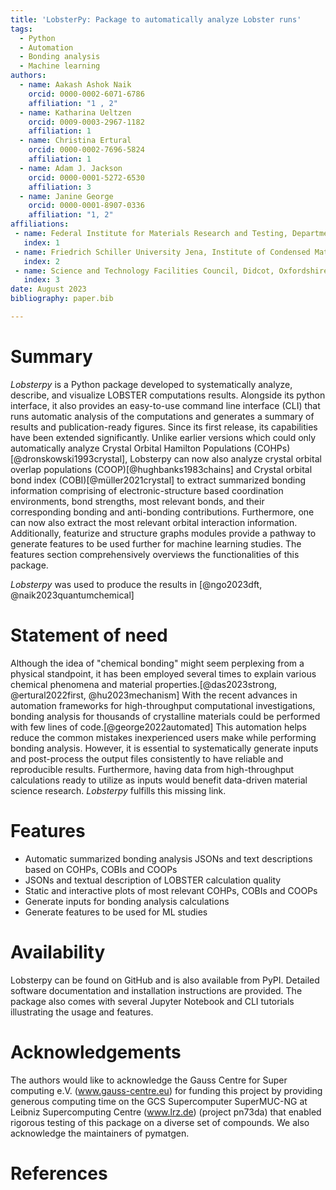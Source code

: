 ```yaml
---
title: 'LobsterPy: Package to automatically analyze Lobster runs'
tags:
  - Python
  - Automation
  - Bonding analysis
  - Machine learning
authors:
  - name: Aakash Ashok Naik
    orcid: 0000-0002-6071-6786
    affiliation: "1 , 2"
  - name: Katharina Ueltzen
    orcid: 0009-0003-2967-1182
    affiliation: 1
  - name: Christina Ertural
    orcid: 0000-0002-7696-5824
    affiliation: 1
  - name: Adam J. Jackson
    orcid: 0000-0001-5272-6530
    affiliation: 3
  - name: Janine George
    orcid: 0000-0001-8907-0336
    affiliation: "1, 2"
affiliations:
 - name: Federal Institute for Materials Research and Testing, Department Materials Chemistry, Berlin, 12205, Germany
   index: 1
 - name: Friedrich Schiller University Jena, Institute of Condensed Matter Theory and Solid-State Optics, Jena, 07743, Germany
   index: 2
 - name: Science and Technology Facilities Council, Didcot, Oxfordshire, GB
   index: 3
date: August 2023
bibliography: paper.bib

---
```

# Summary
_Lobsterpy_ is a Python package developed to systematically analyze,
describe, and visualize LOBSTER computations results. Alongside its python
interface, it also provides an easy-to-use command line interface (CLI) that runs automatic analysis of
the computations and generates a summary of results and publication-ready
figures. Since its first release, its capabilities have been extended significantly.
Unlike earlier versions which could only automatically analyze Crystal Orbital Hamilton
Populations (COHPs)[@dronskowski1993crystal], Lobsterpy can now also
analyze crystal orbital overlap populations (COOP)[@hughbanks1983chains] and Crystal orbital
bond index (COBI)[@müller2021crystal] to extract summarized bonding information
comprising of electronic-structure based coordination environments, bond strengths,
most relevant bonds, and their corresponding bonding and anti-bonding contributions.
Furthermore, one can now also extract the most relevant orbital interaction information.
Additionally, featurize and structure graphs modules provide a pathway to generate features to be used further for machine learning studies.
The features section comprehensively overviews the functionalities of this package.

_Lobsterpy_ was used to produce the results in [@ngo2023dft, @naik2023quantumchemical]

# Statement of need
Although the idea of "chemical bonding" might seem perplexing from a
physical standpoint, it has been employed several times to explain
various chemical phenomena and material properties.[@das2023strong, @ertural2022first,
@hu2023mechanism] With the recent
advances in automation frameworks for high-throughput computational
investigations, bonding analysis for thousands of crystalline materials
could be performed with few lines of code.[@george2022automated] This
automation helps reduce the common mistakes inexperienced users make
while performing bonding analysis. However, it is essential to systematically
generate inputs and post-process the output files consistently to have
reliable and reproducible results. Furthermore,
having data from high-throughput calculations ready to utilize as inputs
would benefit data-driven material science research. _Lobsterpy_ fulfills
this missing link.

# Features
- Automatic summarized bonding analysis JSONs and text descriptions based on COHPs, COBIs and COOPs
- JSONs and textual description of LOBSTER calculation quality
- Static and interactive plots of most relevant COHPs, COBIs and COOPs
- Generate inputs for bonding analysis calculations
- Generate features to be used for ML studies


# Availability
Lobsterpy can be found on GitHub and is also available from PyPI.
Detailed software documentation and installation instructions are provided.
The package also comes with several Jupyter Notebook and CLI tutorials
illustrating the usage and features.

# Acknowledgements
The authors would like to acknowledge the Gauss Centre for Super
computing e.V. (www.gauss-centre.eu) for funding this project by
providing generous computing time on the GCS Supercomputer
SuperMUC-NG at Leibniz Supercomputing Centre (www.lrz.de)
(project pn73da) that enabled rigorous testing of this
package on a diverse set of compounds. We also acknowledge
the maintainers of pymatgen.

# References
